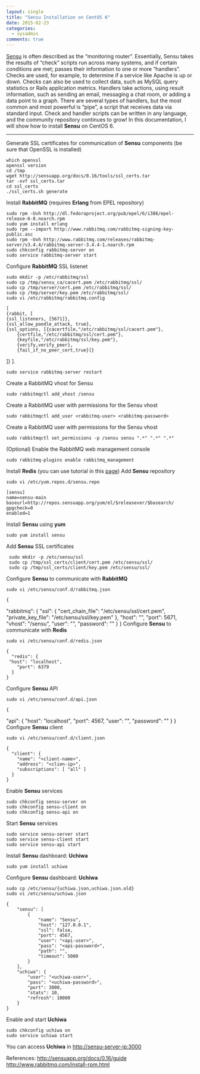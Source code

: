 ```yaml
---
layout: single
title: "Sensu Installation on CentOS 6"
date: 2015-02-23
categories:
  - sysadmin
comments: true
---
```


[Sensu](http://sensuapp.org/) is often described as the “monitoring router”. Essentially, Sensu takes the results of “check” scripts run across many systems, and if certain conditions are met; passes their information to one or more “handlers”. Checks are used, for example, to determine if a service like Apache is up or down. Checks can also be used to collect data, such as MySQL query statistics or Rails application metrics. Handlers take actions, using result information, such as sending an email, messaging a chat room, or adding a data point to a graph. There are several types of handlers, but the most common and most powerful is “pipe”, a script that receives data via standard input. Check and handler scripts can be written in any language, and the community repository continues to grow! In this documentation, I will show how to install **Sensu** on CentOS 6.

---

Generate SSL certificates for communication of **Sensu** components (be sure that OpenSSL is installed)

    which openssl
    openssl version
    cd /tmp
    wget http://sensuapp.org/docs/0.16/tools/ssl_certs.tar
    tar -xvf ssl_certs.tar
    cd ssl_certs
    ./ssl_certs.sh generate

Install **RabbitMQ** (requires **Erlang** from EPEL repository)

    sudo rpm -Uvh http://dl.fedoraproject.org/pub/epel/6/i386/epel-release-6-8.noarch.rpm
    sudo yum install erlang
    sudo rpm --import http://www.rabbitmq.com/rabbitmq-signing-key-public.asc
    sudo rpm -Uvh http://www.rabbitmq.com/releases/rabbitmq-server/v3.4.4/rabbitmq-server-3.4.4-1.noarch.rpm
    sudo chkconfig rabbitmq-server on
    sudo service rabbitmq-server start

Configure **RabbitMQ** SSL listenet

    sudo mkdir -p /etc/rabbitmq/ssl
    sudo cp /tmp/sensu_ca/cacert.pem /etc/rabbitmq/ssl/
    sudo cp /tmp/server/cert.pem /etc/rabbitmq/ssl/
    sudo cp /tmp/server/key.pem /etc/rabbitmq/ssl/
    sudo vi /etc/rabbitmq/rabbitmq.config

    [
    {rabbit, [
    {ssl_listeners, [5671]},
    {ssl_allow_poodle_attack, true},
    {ssl_options, [{cacertfile,"/etc/rabbitmq/ssl/cacert.pem"},
        {certfile,"/etc/rabbitmq/ssl/cert.pem"},
        {keyfile,"/etc/rabbitmq/ssl/key.pem"},
        {verify,verify_peer},
        {fail_if_no_peer_cert,true}]}

]}
].

    sudo service rabbitmq-server restart

Create a RabbitMQ vhost for Sensu

    sudo rabbitmqctl add_vhost /sensu

Create a RabbitMQ user with permissions for the Sensu vhost

    sudo rabbitmqctl add_user <rabbitmq-user> <rabbitmq-password>

Create a RabbitMQ user with permissions for the Sensu vhost

    sudo rabbitmqctl set_permissions -p /sensu sensu ".*" ".*" ".*"

(Optional) Enable the RabbitMQ web management console

    sudo rabbitmq-plugins enable rabbitmq_management

Install **Redis** (you can use tutorial in this [page](http://blog.deuterion.net/redis-in-centos-6/))
Add **Sensu** repository

    sudo vi /etc/yum.repos.d/sensu.repo

    [sensu]
    name=sensu-main
    baseurl=http://repos.sensuapp.org/yum/el/$releasever/$basearch/
    gpgcheck=0
    enabled=1

Install **Sensu** using **yum**

    sudo yum install sensu

Add **Sensu** SSL certificates

     sudo mkdir -p /etc/sensu/ssl
     sudo cp /tmp/ssl_certs/client/cert.pem /etc/sensu/ssl/
     sudo cp /tmp/ssl_certs/client/key.pem /etc/sensu/ssl/

Configure **Sensu** to communicate with **RabbitMQ**

    sudo vi /etc/sensu/conf.d/rabbitmq.json

    {

"rabbitmq": {
"ssl": {
"cert_chain_file": "/etc/sensu/ssl/cert.pem",
"private_key_file": "/etc/sensu/ssl/key.pem"
},
"host": "<rabbitmq-ip>",
"port": 5671,
"vhost": "/sensu",
"user": "<rabbitmq-user>",
"password": "<rabbitmq-password>"
}
}
Configure **Sensu** to communicate with **Redis**

    sudo vi /etc/sensu/conf.d/redis.json

    {
      "redis": {
     "host": "localhost",
        "port": 6379
      }
    }

Configure **Sensu** API

    sudo vi /etc/sensu/conf.d/api.json

    {

"api": {
"host": "localhost",
"port": 4567,
"user": "<api-user>",
"password": "<api-password>"
}
}
Configure **Sensu** client

    sudo vi /etc/sensu/conf.d/client.json

    {
      "client": {
        "name": "<client-name>",
        "address": "<clien-ip>",
        "subscriptions": [ "all" ]
      }
    }

Enable **Sensu** services

    sudo chkconfig sensu-server on
    sudo chkconfig sensu-client on
    sudo chkconfig sensu-api on

Start **Sensu** services

    sudo service sensu-server start
    sudo service sensu-client start
    sudo service sensu-api start

Install **Sensu** dashboard: **Uchiwa**

    sudo yum install uchiwa

Configure **Sensu** dashboard: **Uchiwa**

    sudo cp /etc/sensu/{uchiwa.json,uchiwa.json.old}
    sudo vi /etc/sensu/uchiwa.json

    {
        "sensu": [
            {
                "name": "Sensu",
                "host": "127.0.0.1",
                "ssl": false,
                "port": 4567,
                "user": "<api-user>",
                "pass": "<api-password>",
                "path": "",
                "timeout": 5000
            }
        ],
        "uchiwa": {
            "user": "<uchiwa-user>",
            "pass": "<uchiwa-password>",
            "port": 3000,
            "stats": 10,
            "refresh": 10000
        }
    }

Enable and start **Uchiwa**

    sudo chkconfig uchiwa on
    sudo service uchiwa start

You can access **Uchiwa** in <http://sensu-server-ip:3000>

References:
<http://sensuapp.org/docs/0.16/guide>
<http://www.rabbitmq.com/install-rpm.html>
